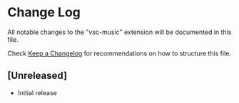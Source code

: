 # Change Log

All notable changes to the "vsc-music" extension will be documented in this file.

Check [Keep a Changelog](http://keepachangelog.com/) for recommendations on how to structure this file.

## [Unreleased]

- Initial release